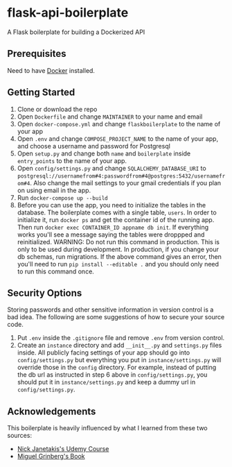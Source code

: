 # flask-api-boilerplate
A Flask boilerplate for building a Dockerized API

## Prerequisites

Need to have [Docker](https://docs.docker.com/engine/installation/) installed.

## Getting Started
1. Clone or download the repo
2. Open `Dockerfile` and change `MAINTAINER` to your name and email
3. Open `docker-compose.yml` and change `flaskboilerplate` to the name of your app
4. Open `.env` and change `COMPOSE_PROJECT_NAME` to the name of your app, and choose a username and password for Postgresql
5. Open `setup.py` and change both `name` and `boilerplate` inside `entry_points` to the name of your app.
6. Open `config/settings.py` and change `SQLALCHEMY_DATABASE_URI` to `postgresql://usernamefrom#4:passwordfrom#4@postgres:5432/usernamefrom#4`. Also change the mail settings to your gmail credentials if you plan on using email in the app.
7. Run `docker-compose up --build`
8. Before you can use the app, you need to initialize the tables in the database. The boilerplate comes with a single table, `users`. In order to initialize it, run `docker ps` and get the container id of the running app. Then run `docker exec CONTAINER_ID appname db init`. If everything works you'll see a message saying the tables were droppped and reinitialized. WARNING: Do not run this command in production. This is only to be used during development. In production, if you change your db schemas, run migrations. If the above command gives an error, then you'll need to run `pip install --editable .` and you should only need to run this command once. 

## Security Options
Storing passwords and other sensitive information in version control is a bad idea. The following are some suggestions of how to secure your source code. 
1. Put `.env` inside the `.gitignore` file and remove `.env` from version control.
2. Create an `instance` directory and add `__init__.py` and `settings.py` files inside. All publicly facing settings of your app should go into `config/settings.py` but everything you put in `instance/settings.py` will override those in the `config` directory. For example, instead of putting the db url as instructed in step 6 above in `config/settings.py`, you should put it in `instance/settings.py` and keep a dummy url in `config/settings.py`.   

## Acknowledgements
This boilerplate is heavily influenced by what I learned from these two sources:
- [Nick Janetakis's Udemy Course](https://www.udemy.com/the-build-a-saas-app-with-flask-course/learn/v4/overview)
- [Miguel Grinberg's Book](https://www.amazon.com/Flask-Web-Development-Developing-Applications/dp/1449372627/ref=sr_1_2?ie=UTF8&qid=1491529179&sr=8-2&keywords=flask+book)
